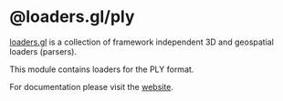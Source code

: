# @loaders.gl/ply

[loaders.gl](https://loaders.gl/docs) is a collection of framework independent 3D and geospatial loaders (parsers).

This module contains loaders for the PLY format.

For documentation please visit the [website](https://loaders.gl).
